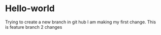 # Hello-world
Trying to create a new branch in git hub
I am making my first change.
This is feature branch 2 changes
